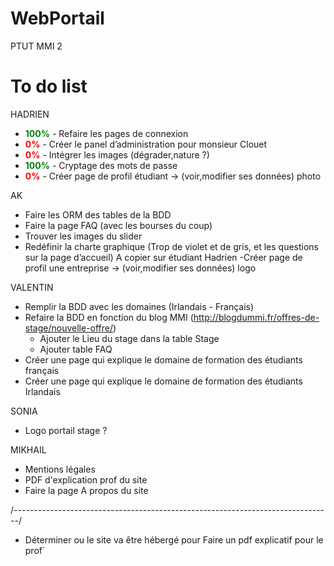# WebPortail
PTUT MMI 2


# To do list
HADRIEN
- <b style='color:green'>100%</b> - Refaire les pages de connexion
- <b style='color:red'>0%</b> - Créer le panel d’administration pour monsieur Clouet 
- <b style='color:red'>0%</b> - Intégrer les images (dégrader,nature ?)
- <b style='color:green'>100%</b> - Cryptage des mots de passe
- <b style='color:red'>0%</b> - Créer page de profil étudiant -> (voir,modifier ses données) photo

 AK
- Faire les ORM des tables de la BDD
- Faire la page FAQ (avec les bourses du coup)
- Trouver les images du slider
- Redéfinir la charte graphique (Trop de violet et de gris, et les questions sur la page d’accueil) 
A copier sur étudiant Hadrien 
	-Créer page de profil une entreprise -> (voir,modifier ses données) logo

VALENTIN
- Remplir la BDD avec les domaines (Irlandais - Français)
- Refaire la BDD en fonction du blog MMI (http://blogdummi.fr/offres-de-stage/nouvelle-offre/)
	 -  Ajouter le Lieu du stage dans la table Stage
	 -  Ajouter table FAQ
- Créer une page qui explique le domaine de formation des étudiants français
- Créer une page qui explique le domaine de formation des étudiants Irlandais


SONIA
- Logo portail stage ?

MIKHAIL
- Mentions légales
- PDF d'explication prof du site
- Faire la page A propos du site


/*-------------------------------------------------------------------------------*/
- Déterminer ou le site va être hébergé pour Faire un pdf explicatif pour le prof`
